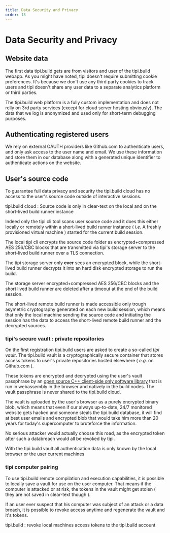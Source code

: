 ```yaml
---
title: Data Security and Privacy
order: 13
---
```


# Data Security and Privacy

## Website data
The first data tipi.build gets are from visitors and user of the tipi.build webapp. As you might have noted, tipi doesn't require submitting cookie preferences. It's because we don't use any third party cookies to track users and tipi doesn't share any user data to a separate analytics platform or third parties.

The tipi.build web platform is a fully custom implementation and does not relly on 3rd party services (except for cloud server hosting obviously). The data that we log is anonymized and used only for short-term debugging purposes.

## Authenticating registered users
We rely on external OAUTH providers like Github.com to authenticate users, and only ask access to the user name and email. We use these information and store them in our database along with a generated unique identifier to authenticate actions on the website.

## User's source code
To guarantee full data privacy and security the tipi.build cloud has no access to the user's source code outside of interactive sessions.

<div class="columns">
  <div class="column is-full ">
      <content-img-figure src="./assets/architecture-layered.drawio.png">
        tipi.build cloud : Source code is only in clear-text on the local and on the short-lived build runner instance
      </content-img>
    </figure>
  </div>
</div>

Indeed only the tipi cli tool scans user source code and it does this either locally or remotely within a short-lived build runner instance ( _i.e._ A freshly provisioned virtual machine ) started for the current build session.

The local tipi cli encrypts the source code folder as encrypted+compressed AES 256/CBC blocks that are transmitted via tipi's storage server to the short-lived build runner over a TLS connection.

The tipi storage server only **ever** sees an encrypted block, while the short-lived build runner decrypts it into an hard disk encrypted storage to run the build. 

The storage server encrypted+compressed AES 256/CBC blocks and the short lived build runner are deleted after a timeout at the end of the build session.

The short-lived remote build runner is made accessible only trough asymetric cryptography generated on each new build session, which means that only the local machine sending the source code and initiating the session has the data to access the short-lived remote build runner and the decrypted sources.

### tipi's secure vault : private repositories
On the first registration tipi.build users are asked to create a so-called *tipi vault*. The tipi.build vault is a cryptographically secure container that stores access tokens to user's private repositories hosted elsewhere ( _e.g._ on Github.com ).

These tokens are encrypted and decrypted using the user's vault passphrase by an [open source C++ client-side only software library](https://github.com/tipi-build/vault) that is run in webassembly in the browser and natively in the build nodes. The vault passphrase is never shared to the tipi.build cloud.

The vault is uploaded by the user's browser as a purely encrypted binary blob, which means that even if our always up-to-date, 24/7 monitored website gets hacked and someone steals the tipi.build database, it will find at best user emails and encrypted blob that would take him more than 20 years for today's supercomputer to bruteforce the information.

No serious attacker would actually choose this road, as the encrypted token after such a databreach would all be revoked by tipi.

<div class="columns">
  <div class="column is-full">
      <content-img-figure src="./assets/vault_management.png">
        With the tipi.build vault all authentication data is only known by the local browser or the user current machines
      </content-img>
    </figure>
  </div>
</div>

### tipi computer pairing
To use tipi.build remote compilation and execution capabilities, it is possible to locally save a vault for use on the user computer. That means if the computer is attacked or at risk, the tokens in the vault might get stolen ( they are not saved in clear-text though ). 

If an user ever suspect that his computer was subject of an attack or a data breach, it is possible to revoke access anytime and regenerate the vault and it's tokens.

<div class="columns">
  <div class="column is-full">
      <content-img-figure src="./assets/tipi_access_tokens.png">
        tipi.build : revoke local machines access tokens to the tipi.build account
      </content-img>
    </figure>
  </div>
</div>